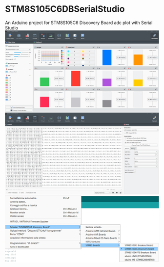 # STM8S105C6DBSerialStudio
An Arduino project for STM8S105C6 Discovery Board adc plot with Serial Studio
![Page image](img/serialstudio.png)
![Page image](img/serialconfig.png)
![Page image](img/arduinosetup.png)
